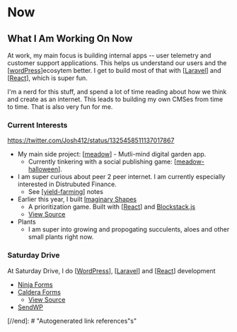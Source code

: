 # Now

## What I Am Working On Now

At work, my main focus is building internal apps -- user telemetry and customer support applications. This helps us understand our users and the [[wordPress]]ecosytem better. I get to build most of that with [[Laravel]] and [[React]], which is super fun.

I'm a nerd for this stuff, and spend a lot of time reading about how we think and create as an internet. This leads to building my own CMSes from time to time. That is also very fun for me.

### Current Interests

https://twitter.com/Josh412/status/1325458511137017867

- My main side project: [[meadow]] - Mutli-mind digital garden app.
  - Currently tinkering with a social publishing game: [[meadow-halloween]].
- I am super curious about peer 2 peer internet. I am currently especially interested in Distrubuted Finance.
  - See [[yield-farming]] notes
- Earlier this year, I built [Imaginary Shapes](https://imaginaryshapes.com)
  - A prioritization game. Built with [[React]] and [Blockstack.js](https://blockstatck.js)
  - [View Source](https://github.com/Shelob9/imaginary-shapes)
- Plants
  - I am super into growing and propogating succulents, aloes and other small plants right now.

### Saturday Drive

At Saturday Drive, I do [[WordPress]], [[Laravel]] and [[React]] development

- [Ninja Forms](https://ninjaforms.com)
- [Caldera Forms](https://calderaforms.com)
  - [View Source](https://github.com/calderawp/caldera-forms)
- [SendWP](https://sendwp.com)

[//begin]: # "Autogenerated link references for markdown compatibility"
[Laravel]: laravel "Laravel"
[React]: react "React"
[meadow]: meadow "Meadow"
[meadow-halloween]: meadow-halloween "Meadow (Halloween)"
[yield-farming]: yield-farming "Yield Farming"
[WordPress]: wordpress "WordPress"
[//end]: # "Autogenerated link references"s"
